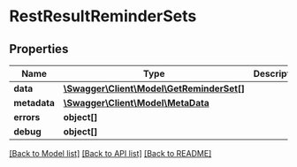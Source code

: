 # RestResultReminderSets

## Properties

 Name         | Type                                                            | Description | Notes      
--------------|-----------------------------------------------------------------|-------------|------------
 **data**     | [**\Swagger\Client\Model\GetReminderSet[]**](GetReminderSet.md) |             | [optional] 
 **metadata** | [**\Swagger\Client\Model\MetaData**](MetaData.md)               |             | [optional] 
 **errors**   | **object[]**                                                    |             | [optional] 
 **debug**    | **object[]**                                                    |             | [optional] 

[[Back to Model list]](../../README.md#documentation-for-models) [[Back to API list]](../../README.md#documentation-for-api-endpoints) [[Back to README]](../../README.md)


